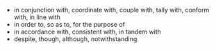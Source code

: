 
- in conjunction with, coordinate with, couple with, tally with, conform with, in line with
- in order to, so as to, for the purpose of
- in accordance with, consistent with, in tandem with
- despite, though, although, notwithstanding
